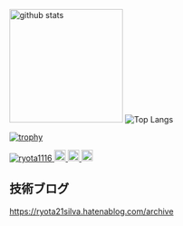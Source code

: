 <p align="left"> 
  <img alt="github stats" height="200px" src="https://github-readme-stats.vercel.app/api?username=ryota1116&count_private=true&show_icons=true&show_icons=true&theme=algolia" />
  <img alt="Top Langs" height="２００px" src="https://github-readme-stats.vercel.app/api/top-langs/?username=ryota1116&layout=compact&count_private=true&show_icons=true&show_icons=true&theme=algolia" />
</p>

[![trophy](https://github-profile-trophy.vercel.app/?username=ryota1116&column=7&theme=onedark)](https://github.com/ryo-ma/github-profile-trophy)
  
<p align="left">
  <a href="https://github.com/ryota1116/ryota1116/">
    <img src="https://komarev.com/ghpvc/?username=ryota1116" alt="ryota1116" />
  </a>
  <a href="http://twitter.com/ryota_chocolat">
    <img height="20" src="https://img.shields.io/twitter/follow/ryota_chocolat?label=Twitter&logo=twitter&style=flat" />
  </a>
  <a href="http://qiita.com/ryota21">
    <img height="20" src="https://qiita-badge.apiapi.app/s/ryota21/posts.svg" />
  </a>
  <//qiita.com/ryota21">
    <img height="20" src="https://qiita-badge.apiapi.app/s/ryota21/contributions.svg" />
  </a>
</p>

## 技術ブログ
https://ryota21silva.hatenablog.com/archive

